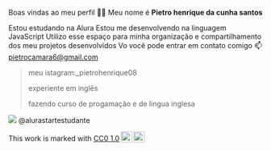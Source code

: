 Boas vindas ao meu perfil 💙💙 Meu nome é **Pietro henrique da cunha santos**

Estou estudando na Alura Estou me desenvolvendo na linguagem JavaScript Utilizo esse espaço para minha organização e compartilhamento dos meu projetos desenvolvidos Vo você pode entrar em contato comigo 📫 pietrocamara6@gmail.com
>meu istagram:_pietrohenrique08
>
>experiente em inglês
>
>fazendo curso de progamação e de lingua inglesa
>
![](https://cdn.discordapp.com/attachments/993275865322496000/1273606922125185076/GIF_20240602_080928_395.gif?ex=66eb64a0&is=66ea1320&hm=fa860ca1bcfe88c04c83dc52e0e7854b2f7b1a77e57aaf96e3ce9ec829810f37&)
@alurastartestudante 
<p xmlns:cc="http://creativecommons.org/ns#" >This work is marked with <a href="https://creativecommons.org/publicdomain/zero/1.0/?ref=chooser-v1" target="_blank" rel="license noopener noreferrer" style="display:inline-block;">CC0 1.0<img style="height:22px!important;margin-left:3px;vertical-align:text-bottom;" src="https://mirrors.creativecommons.org/presskit/icons/cc.svg?ref=chooser-v1" alt=""><img style="height:22px!important;margin-left:3px;vertical-align:text-bottom;" src="https://mirrors.creativecommons.org/presskit/icons/zero.svg?ref=chooser-v1" alt=""></a></p>
